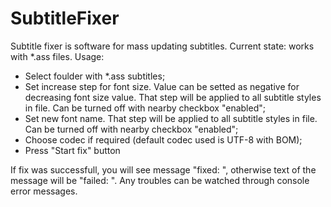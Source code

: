 # SubtitleFixer
Subtitle fixer is software for mass updating subtitles.
Current state: works with *.ass files.
Usage:
* Select foulder with *.ass subtitles;
* Set increase step for font size. Value can be setted as negative for decreasing font size value. That step will be applied to all subtitle styles in file. Can be turned off with nearby checkbox "enabled";
* Set new font name. That step will be applied to all subtitle styles in file. Can be turned off with nearby checkbox "enabled";
* Choose codec if required (default codec used is UTF-8 with BOM);
* Press "Start fix" button

If fix was successfull, you will see message "fixed: <filepath>", otherwise text of the message will be "failed: <filepath>". Any troubles can be watched through console error messages.
